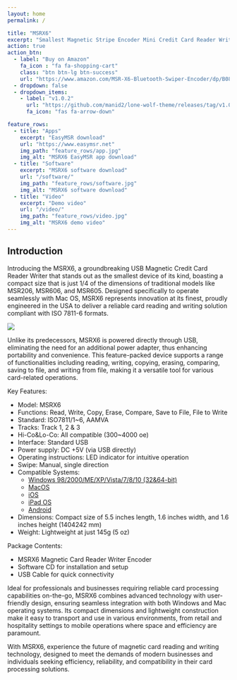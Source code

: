 ```yaml
---
layout: home
permalink: /

title: "MSRX6"
excerpt: "Smallest Magnetic Stripe Encoder Mini Credit Card Reader Writer."
action: true
action_btn:
  - label: "Buy on Amazon"
    fa_icon : "fa fa-shopping-cart"
    class: "btn btn-lg btn-success"
    url: "https://www.amazon.com/MSR-X6-Bluetooth-Swiper-Encoder/dp/B08T9B9VSD?crid=3A57ZC387FFJM&dib=eyJ2IjoiMSJ9.ebp3oSqrFM8KNDdgD3taXsMM59MOPEfkh7oZxTXWw5pypGaZt8CGLqyXXwBlVCrsydySN9eeBVmExeVVF4DEyM3DGBTbc1r_ohPc1QLLn4z8sLgebuHYfCiVMk5T1XvWr82oAjJVHZeqqHYrReoxQL6gz7JsyxQgOR9uNRPPKoJqRmyv2q0rHkTPcjDcOTERKVShCZMe0OynNbaK8V7ct14mSH38mm7OXKYczseaKk0.j_Didd4CIxJZGkkQzaot84b1d1THG4ZkOFZI-f_PQ1I&dib_tag=se&keywords=msrx6&qid=1718689609&refresh=1&sprefix=msrx6%2Caps%2C987&sr=8-1&linkCode=ll1&tag=blackpill07-20&linkId=eb55368147b8dce38efdca99be1f2689&language=en_US&ref_=as_li_ss_tl"
  - dropdown: false
  - dropdown_items:
    - label: "v1.0.2"
      url: "https://github.com/manid2/lone-wolf-theme/releases/tag/v1.0.2"
      fa_icon: "fas fa-arrow-down"

feature_rows:
  - title: "Apps"
    excerpt: "EasyMSR download"
    url: "https://www.easymsr.net"
    img_path: "feature_rows/app.jpg"
    img_alt: "MSRX6 EasyMSR app download"
  - title: "Software"
    excerpt: "MSRX6 software download"
    url: "/software/"
    img_path: "feature_rows/software.jpg"
    img_alt: "MSRX6 software download"
  - title: "Video"
    excerpt: "Demo video"
    url: "/video/"
    img_path: "feature_rows/video.jpg"
    img_alt: "MSRX6 demo video"
---
```


## Introduction

Introducing the MSRX6, a groundbreaking USB Magnetic Credit Card Reader Writer that stands out as the smallest device of its kind, boasting a compact size that is just 1/4 of the dimensions of traditional models like MSR206, MSR606, and MSR605. Designed specifically to operate seamlessly with Mac OS, MSRX6 represents innovation at its finest, proudly engineered in the USA to deliver a reliable card reading and writing solution compliant with ISO 7811-6 formats.

[![][msrx6_img]][amazon_link]

Unlike its predecessors, MSRX6 is powered directly through USB, eliminating the need for an additional power adapter, thus enhancing portability and convenience. This feature-packed device supports a range of functionalities including reading, writing, copying, erasing, comparing, saving to file, and writing from file, making it a versatile tool for various card-related operations.

Key Features:

- Model: MSRX6
- Functions: Read, Write, Copy, Erase, Compare, Save to File, File to Write
- Standard: ISO7811/1~6, AAMVA
- Tracks: Track 1, 2 & 3
- Hi-Co&Lo-Co: All compatible (300~4000 oe)
- Interface: Standard USB
- Power supply: DC +5V (via USB directly)
- Operating instructions: LED indicator for intuitive operation
- Swipe: Manual, single direction
- Compatible Systems: 
  - [Windows 98/2000/ME/XP/Vista/7/8/10 (32&64-bit)][pc_link]
  - [MacOS][mac_link]
  - [iOS][ios_link]
  - [iPad OS][ios_link]
  - [Android][android_link]
- Dimensions: Compact size of 5.5 inches length, 1.6 inches width, and 1.6 inches height (1404242 mm)
- Weight: Lightweight at just 145g (5 oz)

Package Contents:

- MSRX6 Magnetic Card Reader Writer Encoder
- Software CD for installation and setup
- USB Cable for quick connectivity

Ideal for professionals and businesses requiring reliable card processing capabilities on-the-go, MSRX6 combines advanced technology with user-friendly design, ensuring seamless integration with both Windows and Mac operating systems. Its compact dimensions and lightweight construction make it easy to transport and use in various environments, from retail and hospitality settings to mobile operations where space and efficiency are paramount.

With MSRX6, experience the future of magnetic card reading and writing technology, designed to meet the demands of modern businesses and individuals seeking efficiency, reliability, and compatibility in their card processing solutions.

[amazon_link]: https://www.amazon.com/MSR-X6-Bluetooth-Swiper-Encoder/dp/B08T9B9VSD?crid=3A57ZC387FFJM&dib=eyJ2IjoiMSJ9.ebp3oSqrFM8KNDdgD3taXsMM59MOPEfkh7oZxTXWw5pypGaZt8CGLqyXXwBlVCrsydySN9eeBVmExeVVF4DEyM3DGBTbc1r_ohPc1QLLn4z8sLgebuHYfCiVMk5T1XvWr82oAjJVHZeqqHYrReoxQL6gz7JsyxQgOR9uNRPPKoJqRmyv2q0rHkTPcjDcOTERKVShCZMe0OynNbaK8V7ct14mSH38mm7OXKYczseaKk0.j_Didd4CIxJZGkkQzaot84b1d1THG4ZkOFZI-f_PQ1I&dib_tag=se&keywords=msrx6&qid=1718689609&refresh=1&sprefix=msrx6%2Caps%2C987&sr=8-1&linkCode=ll1&tag=blackpill07-20&linkId=d8be5112b03b676a15a868663dbe4ed2&language=en_US&ref_=as_li_ss_tl
[msrx6_img]: ./assets/images/msrx6.jpeg
[ios_link]: https://apps.apple.com/app/easymsr-pro/id6483249260
[android_link]: https://play.google.com/store/apps/details?id=com.easymsr
[pc_link]: https://fileus.tinylock.cn/msr/x6x6bt605x/windows.zip
[mac_link]: https://fileus.tinylock.cn/msr/x6x6bt605x/mac_msrx_v1.8.zip
